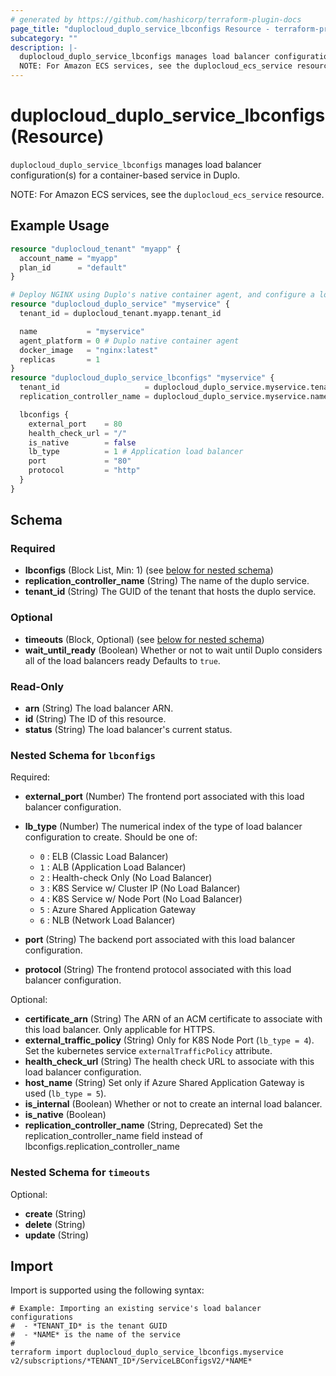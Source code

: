 ```yaml
---
# generated by https://github.com/hashicorp/terraform-plugin-docs
page_title: "duplocloud_duplo_service_lbconfigs Resource - terraform-provider-duplocloud"
subcategory: ""
description: |-
  duplocloud_duplo_service_lbconfigs manages load balancer configuration(s) for a container-based service in Duplo.
  NOTE: For Amazon ECS services, see the duplocloud_ecs_service resource.
---
```


# duplocloud_duplo_service_lbconfigs (Resource)

`duplocloud_duplo_service_lbconfigs` manages load balancer configuration(s) for a container-based service in Duplo.

NOTE: For Amazon ECS services, see the `duplocloud_ecs_service` resource.

## Example Usage

```terraform
resource "duplocloud_tenant" "myapp" {
  account_name = "myapp"
  plan_id      = "default"
}

# Deploy NGINX using Duplo's native container agent, and configure a load balancer.
resource "duplocloud_duplo_service" "myservice" {
  tenant_id = duplocloud_tenant.myapp.tenant_id

  name           = "myservice"
  agent_platform = 0 # Duplo native container agent
  docker_image   = "nginx:latest"
  replicas       = 1
}
resource "duplocloud_duplo_service_lbconfigs" "myservice" {
  tenant_id                   = duplocloud_duplo_service.myservice.tenant_id
  replication_controller_name = duplocloud_duplo_service.myservice.name

  lbconfigs {
    external_port    = 80
    health_check_url = "/"
    is_native        = false
    lb_type          = 1 # Application load balancer
    port             = "80"
    protocol         = "http"
  }
}
```

<!-- schema generated by tfplugindocs -->
## Schema

### Required

- **lbconfigs** (Block List, Min: 1) (see [below for nested schema](#nestedblock--lbconfigs))
- **replication_controller_name** (String) The name of the duplo service.
- **tenant_id** (String) The GUID of the tenant that hosts the duplo service.

### Optional

- **timeouts** (Block, Optional) (see [below for nested schema](#nestedblock--timeouts))
- **wait_until_ready** (Boolean) Whether or not to wait until Duplo considers all of the load balancers ready Defaults to `true`.

### Read-Only

- **arn** (String) The load balancer ARN.
- **id** (String) The ID of this resource.
- **status** (String) The load balancer's current status.

<a id="nestedblock--lbconfigs"></a>
### Nested Schema for `lbconfigs`

Required:

- **external_port** (Number) The frontend port associated with this load balancer configuration.
- **lb_type** (Number) The numerical index of the type of load balancer configuration to create.
Should be one of:

   - `0` : ELB (Classic Load Balancer)
   - `1` : ALB (Application Load Balancer)
   - `2` : Health-check Only (No Load Balancer)
   - `3` : K8S Service w/ Cluster IP (No Load Balancer)
   - `4` : K8S Service w/ Node Port (No Load Balancer)
   - `5` : Azure Shared Application Gateway
   - `6` : NLB (Network Load Balancer)
- **port** (String) The backend port associated with this load balancer configuration.
- **protocol** (String) The frontend protocol associated with this load balancer configuration.

Optional:

- **certificate_arn** (String) The ARN of an ACM certificate to associate with this load balancer.  Only applicable for HTTPS.
- **external_traffic_policy** (String) Only for K8S Node Port (`lb_type = 4`).  Set the kubernetes service `externalTrafficPolicy` attribute.
- **health_check_url** (String) The health check URL to associate with this load balancer configuration.
- **host_name** (String) Set only if Azure Shared Application Gateway is used (`lb_type = 5`).
- **is_internal** (Boolean) Whether or not to create an internal load balancer.
- **is_native** (Boolean)
- **replication_controller_name** (String, Deprecated) Set the replication_controller_name field instead of lbconfigs.replication_controller_name


<a id="nestedblock--timeouts"></a>
### Nested Schema for `timeouts`

Optional:

- **create** (String)
- **delete** (String)
- **update** (String)

## Import

Import is supported using the following syntax:

```shell
# Example: Importing an existing service's load balancer configurations
#  - *TENANT_ID* is the tenant GUID
#  - *NAME* is the name of the service
#
terraform import duplocloud_duplo_service_lbconfigs.myservice v2/subscriptions/*TENANT_ID*/ServiceLBConfigsV2/*NAME*
```
